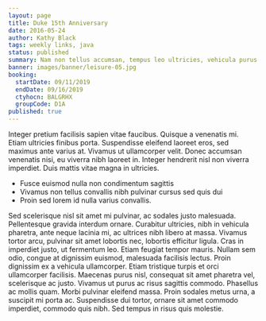 ```yaml
---
layout: page
title: Duke 15th Anniversary
date: 2016-05-24
author: Kathy Black
tags: weekly links, java
status: published
summary: Nam non tellus accumsan, tempus leo ultricies, vehicula purus. Aenean.
banner: images/banner/leisure-05.jpg
booking:
  startDate: 09/11/2019
  endDate: 09/16/2019
  ctyhocn: BALGRHX
  groupCode: D1A
published: true
---
```

Integer pretium facilisis sapien vitae faucibus. Quisque a venenatis mi. Etiam ultricies finibus porta. Suspendisse eleifend laoreet eros, sed maximus ante varius at. Vivamus ut ullamcorper velit. Donec accumsan venenatis nisi, eu viverra nibh laoreet in. Integer hendrerit nisl non viverra imperdiet. Duis mattis vitae magna in ultricies.

* Fusce euismod nulla non condimentum sagittis
* Vivamus non tellus convallis nibh pulvinar cursus sed quis dui
* Proin sed lorem id nulla varius convallis.

Sed scelerisque nisl sit amet mi pulvinar, ac sodales justo malesuada. Pellentesque gravida interdum ornare. Curabitur ultricies, nibh in vehicula pharetra, ante neque lacinia mi, ac ultrices nibh libero at massa. Vivamus tortor arcu, pulvinar sit amet lobortis nec, lobortis efficitur ligula. Cras in imperdiet justo, ut fermentum leo. Etiam feugiat tempor mauris. Nullam sem odio, congue at dignissim euismod, malesuada facilisis lectus. Proin dignissim ex a vehicula ullamcorper. Etiam tristique turpis et orci ullamcorper facilisis. Maecenas purus nisl, consequat sit amet pharetra vel, scelerisque ac justo. Vivamus ut purus ac risus sagittis commodo. Phasellus ac mollis quam. Morbi pulvinar eleifend massa. Proin sodales metus urna, a suscipit mi porta ac. Suspendisse dui tortor, ornare sit amet commodo imperdiet, commodo quis nibh. Sed tempus in risus quis molestie.
